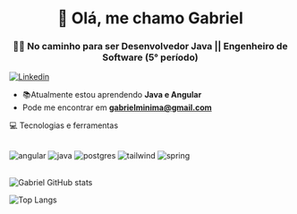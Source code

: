 <h1 align="center">👋 Olá, me chamo Gabriel</h2>
<h3 align="center">👨‍💻 No caminho para ser Desenvolvedor Java || Engenheiro de Software (5° período)</h3>

[![Linkedin](https://img.shields.io/badge/LinkedIn-0077B5?style=for-the-badge&logo=linkedin&logoColor=white)](https://github.com/gabrieldev4)

- 📚Atualmente estou aprendendo **Java e Angular**
- Pode me encontrar em **gabrielminima@gmail.com**

💻 Tecnologias e ferramentas
<div style="display: inline_block"><br>
   <img src="https://img.shields.io/badge/angular-%23DD0031.svg?style=for-the-badge&logo=angular&logoColor=white" alt="angular"/>
   <img src="https://img.shields.io/badge/java-%23ED8B00.svg?style=for-the-badge&logo=openjdk&logoColor=white" alt="java"/>
   <img src="https://img.shields.io/badge/postgres-%23316192.svg?style=for-the-badge&logo=postgresql&logoColor=white" alt="postgres"/>
   <img src="https://img.shields.io/badge/tailwindcss-%2338B2AC.svg?style=for-the-badge&logo=tailwind-css&logoColor=white" alt="tailwind"/>
   <img src="https://img.shields.io/badge/spring-%236DB33F.svg?style=for-the-badge&logo=spring&logoColor=white" alt="spring"/>
<div>
<br>

![Gabriel GitHub stats](https://github-readme-stats.vercel.app/api?username=gabrieldev4&show_icons=true&theme=dark)

![Top Langs](https://github-readme-stats.vercel.app/api/top-langs/?username=gabrieldev4&hide_progress=true)
